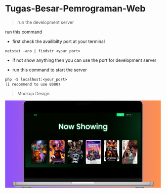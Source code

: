 # Tugas-Besar-Pemrograman-Web

> run the development server

run this command

- first check the availibilty port at your terminal

```shell
netstat -ano | findstr <your_port>
```

- if not show anything then you can use the port for development server

- run this command to start the server

```shell
php -S localhost:<your_port>
(i recommend to use 8080)
```

> Mockup Design

<img src="./dist/assets/mockup-design.png">
